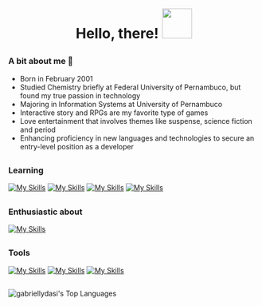  # <p align="center">Hello, there! <img src="https://media.giphy.com/media/tz5QcabrftEFa/giphy.gif" width="60"> </p>
 
### A bit about me 🌼
- Born in February 2001
- Studied Chemistry briefly at Federal University of Pernambuco, but found my true passion in technology
- Majoring in Information Systems at University of Pernambuco
- Interactive story and RPGs are my favorite type of games
- Love entertainment that involves themes like suspense, science fiction and period
- Enhancing proficiency in new languages and technologies to secure an entry-level position as a developer

## 

### Learning
[![My Skills](https://skillicons.dev/icons?i=java)](https://skillicons.dev)
[![My Skills](https://skillicons.dev/icons?i=javascript)](https://skillicons.dev)
[![My Skills](https://skillicons.dev/icons?i=html)](https://skillicons.dev)
[![My Skills](https://skillicons.dev/icons?i=css)](https://skillicons.dev)

## 

### Enthusiastic about
[![My Skills](https://skillicons.dev/icons?i=c)](https://skillicons.dev)

## 

### Tools 
[![My Skills](https://skillicons.dev/icons?i=git)](https://skillicons.dev)
[![My Skills](https://skillicons.dev/icons?i=github)](https://skillicons.dev)
[![My Skills](https://skillicons.dev/icons?i=vscode)](https://skillicons.dev)

##

![gabriellydasi's Top Languages](https://github-readme-stats.vercel.app/api/top-langs/?username=gabriellydasi&theme=dark&show_icons=true&hide_border=true&layout=compact)

 
